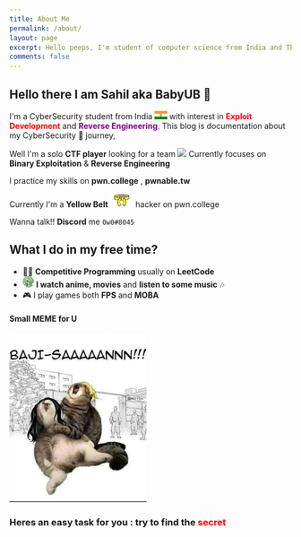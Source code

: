 ```yaml
---
title: About Me
permalink: /about/
layout: page
excerpt: Hello peeps, I'm student of computer science from India and This blog is documentation about my CyberSecurity Journey.
comments: false
---
```


## Hello there I am Sahil aka BabyUB 🖖

I'm a CyberSecurity student from India <img height="15" src="/assets/img/india.png"> with interest in <strong style="color: red">Exploit Development</strong> and <strong style="color: purple">Reverse Engineering</strong>. This blog is documentation about my CyberSecurity 🎒 journey, 

Well I'm a solo **CTF player** looking for a team <img height="25" src="https://ctftime.org/media/team/favicon_5.ico"> Currently focuses on **Binary Exploitation** & **Reverse Engineering**

I practice my skills on **pwn.college** , **pwnable.tw**

Currently I'm a **Yellow Belt** <img height="25" src="/assets/img/belt.png"> hacker on pwn.college

Wanna talk!! **Discord** me `0w0#8045`

## What I do in my free time?
* 👨‍💻 **Competitive Programming** usually on **LeetCode** 
* <img height="20" src="/assets/img/gardevoir.png"> **I watch anime, movies** and **listen to some music** 🎶
* 🎮 I play games both **FPS** and **MOBA**

#### Small MEME for U
<img height="300" src="/assets/img/meme.jpg">

### Heres an easy task for you : try to find the <span style="color:red">secret</span>